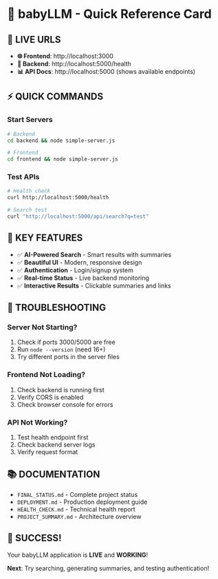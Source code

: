 # 🚀 babyLLM - Quick Reference Card

## 📍 **LIVE URLS**
- **🌐 Frontend**: http://localhost:3000
- **🔧 Backend**: http://localhost:5000/health
- **📊 API Docs**: http://localhost:5000 (shows available endpoints)

## ⚡ **QUICK COMMANDS**

### Start Servers
```bash
# Backend
cd backend && node simple-server.js

# Frontend  
cd frontend && node simple-server.js
```

### Test APIs
```bash
# Health check
curl http://localhost:5000/health

# Search test
curl "http://localhost:5000/api/search?q=test"
```

## 🎯 **KEY FEATURES**
- ✅ **AI-Powered Search** - Smart results with summaries
- ✅ **Beautiful UI** - Modern, responsive design
- ✅ **Authentication** - Login/signup system
- ✅ **Real-time Status** - Live backend monitoring
- ✅ **Interactive Results** - Clickable summaries and links

## 🔧 **TROUBLESHOOTING**

### Server Not Starting?
1. Check if ports 3000/5000 are free
2. Run `node --version` (need 16+)
3. Try different ports in the server files

### Frontend Not Loading?
1. Check backend is running first
2. Verify CORS is enabled
3. Check browser console for errors

### API Not Working?
1. Test health endpoint first
2. Check backend server logs
3. Verify request format

## 📚 **DOCUMENTATION**
- `FINAL_STATUS.md` - Complete project status
- `DEPLOYMENT.md` - Production deployment guide
- `HEALTH_CHECK.md` - Technical health report
- `PROJECT_SUMMARY.md` - Architecture overview

## 🎉 **SUCCESS!**
Your babyLLM application is **LIVE** and **WORKING**! 

**Next**: Try searching, generating summaries, and testing authentication!
